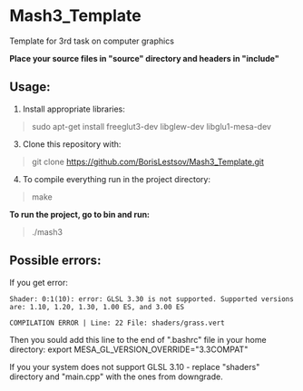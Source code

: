 # Mash3_Template
Template for 3rd task on computer graphics

__Place your source files in "source" directory and headers in "include"__

## Usage:

1) Install appropriate libraries:

> sudo apt-get install freeglut3-dev libglew-dev libglu1-mesa-dev

3) Clone this repository with:

> git clone https://github.com/BorisLestsov/Mash3_Template.git

4) To compile everything run in the project directory:

> make

__To run the project, go to bin and run:__

> ./mash3 

## Possible errors:

If you get error:
```
Shader: 0:1(10): error: GLSL 3.30 is not supported. Supported versions are: 1.10, 1.20, 1.30, 1.00 ES, and 3.00 ES

COMPILATION ERROR | Line: 22 File: shaders/grass.vert
```
Then you sould add this line to the end of ".bashrc" file in your home directory:
export MESA_GL_VERSION_OVERRIDE="3.3COMPAT"

If you your system does not support GLSL 3.10 - replace "shaders" directory and "main.cpp" with the ones from downgrade.
